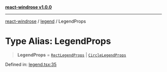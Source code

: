 [**react-windrose v1.0.0**](../../README.md)

***

[react-windrose](../../README.md) / [legend](../README.md) / LegendProps

# Type Alias: LegendProps

> **LegendProps** = [`RectLegendProps`](../interfaces/RectLegendProps.md) \| [`CircleLegendProps`](../interfaces/CircleLegendProps.md)

Defined in: [legend.tsx:35](https://github.com/JulesBlm/react-windrose/blob/4c90b4c4e20ea2808adde010911e8780345b3f2c/src/legend.tsx#L35)
